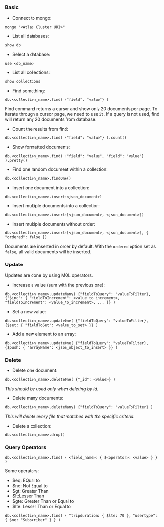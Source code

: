 ### Basic

- Connect to mongo:
```
mongo "<Atlas Cluster URI>"
```

- List all databases:
```
show db
```

- Select a database:
```
use <db_name>
```

- List all collections:
```
show collections
```

- Find something:
```
db.<collection_name>.find( {"field": "value"} )
```
Find command returns a cursor and show only 20 documents per page. To iterate through a cursor page, we need to use `it`.
If a query is not used, find will return any 20 documents from database.


- Count the results from find:
```
db.<collection_name>.find( {"field": "value"} ).count()
```

- Show formatted documents:
```
db.<collection_name>.find( {"field": "value", "field": "value"} ).pretty()
```

- Find one random document within a collection:
```
db.<collection_name>.findOne()
```

- Insert one document into a collection:
```
db.<collection_name>.insert(<json_document>)
```

- Insert multiple documents into a collection:
```
db.<collection_name>.insert([<json_document>, <json_document>])
```

- Insert multiple documents without order:
```
db.<collection_name>.insert([<json_document>, <json_document>], { "ordered": false })
```
Documents are inserted in order by default. 
With the `ordered` option set as `false`, all valid documents will be inserted.


### Update
Updates are done by using MQL operators.

- Increase a value (sum with the previous one):
```
db.<collection_name>.updateMany( {"fieldToQuery": "valueToFilter}, {"$inc": { "fieldToIncrement": <value_to_increment>, "fieldToIncrement": <value_to_increment>, ... }} )
```

- Set a new value:
```
db.<collection_name>.updateOne( {"fieldToQuery": "valueToFilter}, {$set: { "fieldToSet": <value_to_set> }} )
```

- Add a new element to an array:
```
db.<collection_name>.updateOne( {"fieldToQuery": "valueToFilter}, {$push: { "arrayName": <json_object_to_insert> }} )
```

### Delete

- Delete one document:
```
db.<collection_name>.deleteOne( {"_id": <value>} )
```
_This should be used only when deleting by id._


- Delete many documents:
```
db.<collection_name>.deleteMany( {"fieldToQuery": "valueToFilter} )
```
_This will delete every file that matches with the specific criteria._


- Delete a collection:
```
db.<collection_name>.drop()
```

### Query Operators

```
db.<collection_name>.find( { <field_name>: { $<operator>: <value> } } )
```

Some operators:
- $eq: EQual to
- $ne: Not Equal to
- $gt: Greater Than
- $lt:Lesser Than
- $gte: Greater Than or Equal to
- $lte: Lesser Than or Equal to

```
db.<collection_name>.find( { "tripduration: { $lte: 70 }, "usertype": { $ne: "Subscriber" } } )
```
